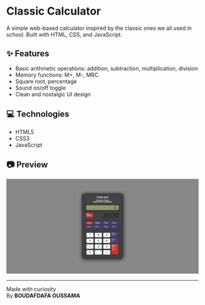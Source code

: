 # Classic Calculator

A simple web-based calculator inspired by the classic ones we all used in school. Built with HTML, CSS, and JavaScript.

## ✨ Features

- Basic arithmetic operations: addition, subtraction, multiplication, division
- Memory functions: M+, M-, MRC
- Square root, percentage
- Sound on/off toggle
- Clean and nostalgic UI design

## 💻 Technologies

- HTML5
- CSS3
- JavaScript

## 📷 Preview

![Calculator Preview](./screenshot.png)

---

Made with curiosity  
By **BOUDAFDAFA OUSSAMA**
